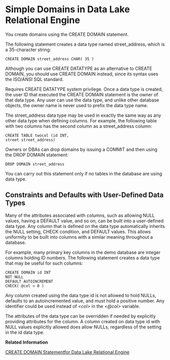<!-- loioa522b1ef84f210158196e058244dcccb -->

# Simple Domains in Data Lake Relational Engine

You create domains using the CREATE DOMAIN statement.



The following statement creates a data type named street\_address, which is a 35-character string:

```
CREATE DOMAIN street_address CHAR( 35 )
```

Although you can use CREATE DATATYPE as an alternative to CREATE DOMAIN, you should use CREATE DOMAIN instead, since its syntax uses the ISO/ANSI SQL standard.

Requires CREATE DATATYPE system privilege. Once a data type is created, the user ID that executed the CREATE DOMAIN statement is the owner of that data type. Any user can use the data type, and unlike other database objects, the owner name is never used to prefix the data type name.

The street\_address data type may be used in exactly the same way as any other data type when defining columns. For example, the following table with two columns has the second column as a street\_address column:

```
CREATE TABLE twocol (id INT,
street street_address)
```

Owners or DBAs can drop domains by issuing a COMMIT and then using the DROP DOMAIN statement:

```
DROP DOMAIN street_address
```

You can carry out this statement only if no tables in the database are using data type.



<a name="loioa522b1ef84f210158196e058244dcccb__simple_domains_section2"/>

## Constraints and Defaults with User-Defined Data Types

Many of the attributes associated with columns, such as allowing NULL values, having a DEFAULT value, and so on, can be built into a user-defined data type. Any column that is defined on the data type automatically inherits the NULL setting, CHECK condition, and DEFAULT values. This allows uniformity to be built into columns with a similar meaning throughout a database.

For example, many primary key columns in the demo database are integer columns holding ID numbers. The following statement creates a data type that may be useful for such columns:

```
CREATE DOMAIN id INT
NOT NULL
DEFAULT AUTOINCREMENT
CHECK( @col > 0 )
```

Any column created using the data type id is not allowed to hold NULLs, defaults to an autoincremented value, and must hold a positive number. Any identifier could be used instead of *<col\>* in the *<@col\>* variable.

The attributes of the data type can be overridden if needed by explicitly providing attributes for the column. A column created on data type id with NULL values explicitly allowed does allow NULLs, regardless of the setting in the id data type.

**Related Information**  


[CREATE DOMAIN Statementfor Data Lake Relational Engine](../080-sql-statements/create-domain-statementfor-data-lake-relational-engine-a616d8e.md "Creates a user-defined data type in the database.")

